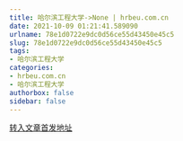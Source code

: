```yaml
---
title: 哈尔滨工程大学->None | hrbeu.com.cn
date: 2021-10-09 01:21:41.589090
urlname: 78e1d0722e9dc0d56ce55d43450e45c5
slug: 78e1d0722e9dc0d56ce55d43450e45c5
tags: 
- 哈尔滨工程大学
categories:
- hrbeu.com.cn
- 哈尔滨工程大学
authorbox: false
sidebar: false
---
```





[转入文章首发地址](https://mp.weixin.qq.com/s/xQxkQRt3mrrWrJqEwvUk6Q)
